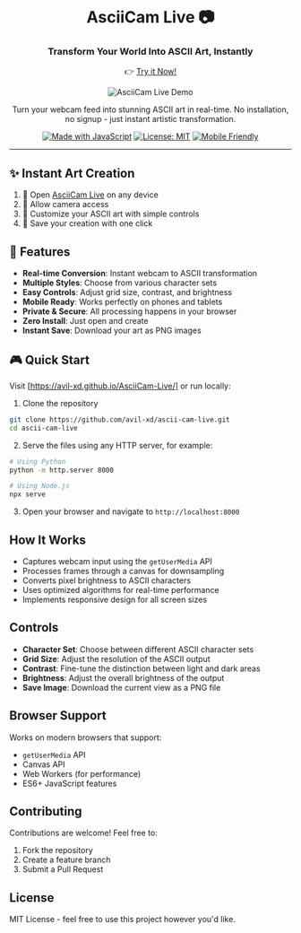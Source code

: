 <div align="center">

# AsciiCam Live 📷

### Transform Your World Into ASCII Art, Instantly

👉        [Try it Now!](https://avil-xd.github.io/AsciiCam-Live/)

![AsciiCam Live Demo](./demo.gif)

Turn your webcam feed into stunning ASCII art in real-time. No installation, no signup - just instant artistic transformation.

[![Made with JavaScript](https://img.shields.io/badge/Made_with-JavaScript-yellow.svg)](https://javascript.com)
[![License: MIT](https://img.shields.io/badge/License-MIT-blue.svg)](https://opensource.org/licenses/MIT)
[![Mobile Friendly](https://img.shields.io/badge/Mobile-Friendly-green.svg)](https://avil-xd.github.io/AsciiCam-Live/)

</div>

---

## ✨ Instant Art Creation

1. 📱 Open [AsciiCam Live](https://avil-xd.github.io/AsciiCam-Live/) on any device
2. 🎥 Allow camera access
3. 🎨 Customize your ASCII art with simple controls
4. 💾 Save your creation with one click

## 🚀 Features

- **Real-time Conversion**: Instant webcam to ASCII transformation
- **Multiple Styles**: Choose from various character sets
- **Easy Controls**: Adjust grid size, contrast, and brightness
- **Mobile Ready**: Works perfectly on phones and tablets
- **Private & Secure**: All processing happens in your browser
- **Zero Install**: Just open and create
- **Instant Save**: Download your art as PNG images

## 🎮 Quick Start

Visit [https://avil-xd.github.io/AsciiCam-Live/] or run locally:

1. Clone the repository
```bash
git clone https://github.com/avil-xd/ascii-cam-live.git
cd ascii-cam-live
```

2. Serve the files using any HTTP server, for example:
```bash
# Using Python
python -m http.server 8000

# Using Node.js
npx serve
```

3. Open your browser and navigate to `http://localhost:8000`

## How It Works

- Captures webcam input using the `getUserMedia` API
- Processes frames through a canvas for downsampling
- Converts pixel brightness to ASCII characters
- Uses optimized algorithms for real-time performance
- Implements responsive design for all screen sizes

## Controls

- **Character Set**: Choose between different ASCII character sets
- **Grid Size**: Adjust the resolution of the ASCII output
- **Contrast**: Fine-tune the distinction between light and dark areas
- **Brightness**: Adjust the overall brightness of the output
- **Save Image**: Download the current view as a PNG file

## Browser Support

Works on modern browsers that support:
- `getUserMedia` API
- Canvas API
- Web Workers (for performance)
- ES6+ JavaScript features

## Contributing

Contributions are welcome! Feel free to:
1. Fork the repository
2. Create a feature branch
3. Submit a Pull Request

## License

MIT License - feel free to use this project however you'd like.
